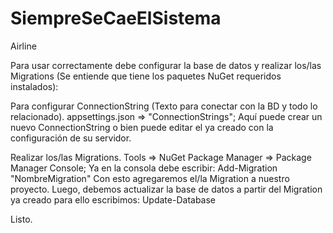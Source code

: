 # SiempreSeCaeElSistema
Airline 

Para usar correctamente debe configurar la base de datos y realizar los/las Migrations (Se entiende que tiene los paquetes NuGet requeridos instalados):

Para configurar ConnectionString (Texto para conectar con la BD y todo lo relacionado). appsettings.json => "ConnectionStrings"; Aquí puede crear un nuevo ConnectionString o bien puede editar el ya creado con la configuración de su servidor.

Realizar los/las Migrations. Tools => NuGet Package Manager => Package Manager Console; Ya en la consola debe escribir: Add-Migration "NombreMigration" Con esto agregaremos el/la Migration a nuestro proyecto. Luego, debemos actualizar la base de datos a partir del Migration ya creado para ello escribimos: Update-Database

Listo.
